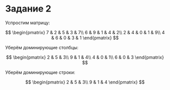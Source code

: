 # Задание 2
Успростим матрицу:

$$
\begin{pmatrix}
7 & 2 & 5 & 3 & 7\\
6 & 9 & 1 & 4 & 2\\
2 & 4 & 0 & 1 & 9\\
4 & 6 & 0 & 3 & 1
\end{pmatrix}
$$

Уберём доминирующие столбцы:

$$
\begin{pmatrix}
2 & 5 & 3\\
9 & 1 & 4\\
4 & 0 & 1\\
6 & 0 & 3
\end{pmatrix}
$$

Уберём доминирующие строки:

$$
\begin{pmatrix}
2 & 5 & 3\\
9 & 1 & 4
\end{pmatrix}
$$

